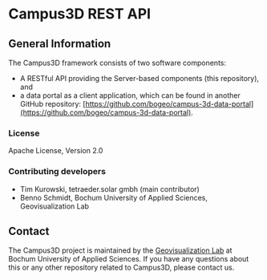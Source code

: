 # Campus3D REST API

## General Information
The Campus3D framework consists of two software components:
- A RESTful API providing the Server-based components (this repository), and
- a data portal as a client application, which can be found in another GitHub repository: [https://github.com/bogeo/campus-3d-data-portal](https://github.com/bogeo/campus-3d-data-portal).

### License
Apache License, Version 2.0

### Contributing developers
- Tim Kurowski, tetraeder.solar gmbh (main contributor)
- Benno Schmidt, Bochum University of Applied Sciences, Geovisualization Lab

## Contact
The Campus3D project is maintained by the [Geovisualization Lab](https://www.hochschule-bochum.de/fbg/einrichtungen-im-fachbereich/labor-fuer-geovisualisierung-geovis/) at Bochum University of Applied Sciences. If you have any questions about this or any other repository related to Campus3D, please contact us.



